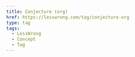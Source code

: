 ```yaml
---
title: Conjecture (org)
href: https://lesswrong.com/tag/conjecture-org
type: tag
tags:
  - LessWrong
  - Concept
  - Tag
---
```


